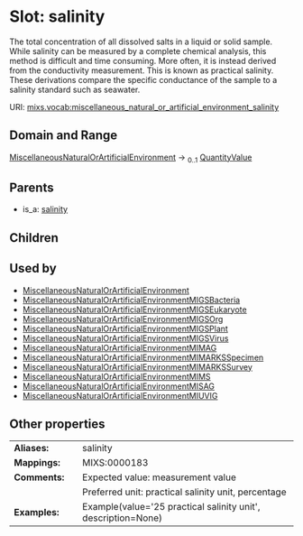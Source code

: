 
# Slot: salinity


The total concentration of all dissolved salts in a liquid or solid sample. While salinity can be measured by a complete chemical analysis, this method is difficult and time consuming. More often, it is instead derived from the conductivity measurement. This is known as practical salinity. These derivations compare the specific conductance of the sample to a salinity standard such as seawater.

URI: [mixs.vocab:miscellaneous_natural_or_artificial_environment_salinity](https://w3id.org/mixs/vocab/miscellaneous_natural_or_artificial_environment_salinity)


## Domain and Range

[MiscellaneousNaturalOrArtificialEnvironment](MiscellaneousNaturalOrArtificialEnvironment.md) &#8594;  <sub>0..1</sub> [QuantityValue](QuantityValue.md)

## Parents

 *  is_a: [salinity](salinity.md)

## Children


## Used by

 * [MiscellaneousNaturalOrArtificialEnvironment](MiscellaneousNaturalOrArtificialEnvironment.md)
 * [MiscellaneousNaturalOrArtificialEnvironmentMIGSBacteria](MiscellaneousNaturalOrArtificialEnvironmentMIGSBacteria.md)
 * [MiscellaneousNaturalOrArtificialEnvironmentMIGSEukaryote](MiscellaneousNaturalOrArtificialEnvironmentMIGSEukaryote.md)
 * [MiscellaneousNaturalOrArtificialEnvironmentMIGSOrg](MiscellaneousNaturalOrArtificialEnvironmentMIGSOrg.md)
 * [MiscellaneousNaturalOrArtificialEnvironmentMIGSPlant](MiscellaneousNaturalOrArtificialEnvironmentMIGSPlant.md)
 * [MiscellaneousNaturalOrArtificialEnvironmentMIGSVirus](MiscellaneousNaturalOrArtificialEnvironmentMIGSVirus.md)
 * [MiscellaneousNaturalOrArtificialEnvironmentMIMAG](MiscellaneousNaturalOrArtificialEnvironmentMIMAG.md)
 * [MiscellaneousNaturalOrArtificialEnvironmentMIMARKSSpecimen](MiscellaneousNaturalOrArtificialEnvironmentMIMARKSSpecimen.md)
 * [MiscellaneousNaturalOrArtificialEnvironmentMIMARKSSurvey](MiscellaneousNaturalOrArtificialEnvironmentMIMARKSSurvey.md)
 * [MiscellaneousNaturalOrArtificialEnvironmentMIMS](MiscellaneousNaturalOrArtificialEnvironmentMIMS.md)
 * [MiscellaneousNaturalOrArtificialEnvironmentMISAG](MiscellaneousNaturalOrArtificialEnvironmentMISAG.md)
 * [MiscellaneousNaturalOrArtificialEnvironmentMIUVIG](MiscellaneousNaturalOrArtificialEnvironmentMIUVIG.md)

## Other properties

|  |  |  |
| --- | --- | --- |
| **Aliases:** | | salinity |
| **Mappings:** | | MIXS:0000183 |
| **Comments:** | | Expected value: measurement value |
|  | | Preferred unit: practical salinity unit, percentage |
| **Examples:** | | Example(value='25 practical salinity unit', description=None) |

